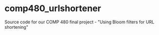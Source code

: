 # comp480_urlshortener
Source code for our COMP 480 final project - "Using Bloom filters for URL shortening"
